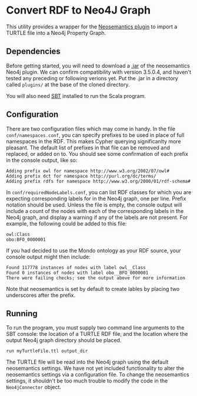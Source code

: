 # Convert RDF to Neo4J Graph

This utility provides a wrapper for the [Neosemantics plugin](https://neo4j.com/labs/neosemantics-rdf/) to import a TURTLE file into a Neo4j Property Graph. 

## Dependencies

Before getting started, you will need to download a [.jar](https://github.com/neo4j-labs/neosemantics/releases) of the neosemantics Neo4j plugin. We can confirm compatibility with version 3.5.0.4, and haven't tested any preceding or following verions yet. Put the .jar in a directory called `plugins/` at the base of the cloned directory. 

You will also need [SBT](https://www.scala-sbt.org/) installed to run the Scala program.

## Configuration

There are two configuration files which may come in handy. In the file `conf/namespaces.conf`, you can specify prefixes to be used in place of full namespaces in the RDF. This makes Cypher querying significanlty more pleasant. The default list of prefixes in that file can be removed and replaced, or added on to. You should see some confirmation of each prefix in the console output, like so:
```
Adding prefix owl for namespace http://www.w3.org/2002/07/owl#
Adding prefix dct for namespace http://purl.org/dc/terms/
Adding prefix rdfs for namespace http://www.w3.org/2000/01/rdf-schema#
```

In `conf/requiredNodeLabels.conf`, you can list RDF classes for which you are expecting corresponding labels for in the Neo4j graph, one per line. Prefix notation should be used. Unless the file is empty, the console output will include a count of the nodes with each of the corresponding labels in the Neo4j graph, and display a warning if any of the labels are not present. For example, the following could be added to this file:
```
owl:Class
obo:BFO_0000001
```
If you had decided to use the Mondo ontology as your RDF source, your console output might then include:
```
Found 117778 instances of nodes with label owl__Class
Found 0 instances of nodes with label obo__BFO_0000001
There were failing checks; see the output above for more information
```

Note that neosemantics is set by default to create lables by placing two underscores after the prefix.

## Running

To run the program, you must supply two command line arguments to the SBT console: the location of a TURTLE RDF file, and the location where the output Neo4j graph directory should be placed.

`run myTurtleFile.ttl output_dir`

The TURTLE file will be read into the Neo4j graph using the default neosemantics settings. We have not yet included functionality to alter the neosemantics settings via a configuration file. To change the neosemantics settings, it shouldn't be too much trouble to modify the code in the `Neo4jConnector` object.
